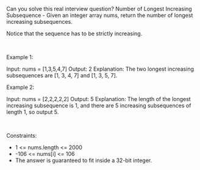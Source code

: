 Can you solve this real interview question? Number of Longest Increasing Subsequence - Given an integer array nums, return the number of longest increasing subsequences.

Notice that the sequence has to be strictly increasing.

 

Example 1:


Input: nums = [1,3,5,4,7]
Output: 2
Explanation: The two longest increasing subsequences are [1, 3, 4, 7] and [1, 3, 5, 7].


Example 2:


Input: nums = [2,2,2,2,2]
Output: 5
Explanation: The length of the longest increasing subsequence is 1, and there are 5 increasing subsequences of length 1, so output 5.


 

Constraints:

 * 1 <= nums.length <= 2000
 * -106 <= nums[i] <= 106
 * The answer is guaranteed to fit inside a 32-bit integer.